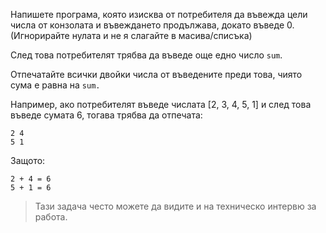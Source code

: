 Напишете програма, която изисква от потребителя да въвежда цели числа от
конзолата и въвеждането продължава, докато въведе 0. (Игнорирайте нулата
и не я слагайте в масива/списъка)

След това потребителят трябва да въведе още едно число `sum`.

Отпечатайте всички двойки числа от въведените преди това, чиято сума е равна
на `sum.`

Например, ако потребителят въведе числата [2, 3, 4, 5, 1] и след това въведе
сумата 6, тогава трябва да отпечата:
```
2 4
5 1
```

Защото:
```
2 + 4 = 6
5 + 1 = 6
```

> Тази задача често можете да видите и на техническо интервю за работа.
